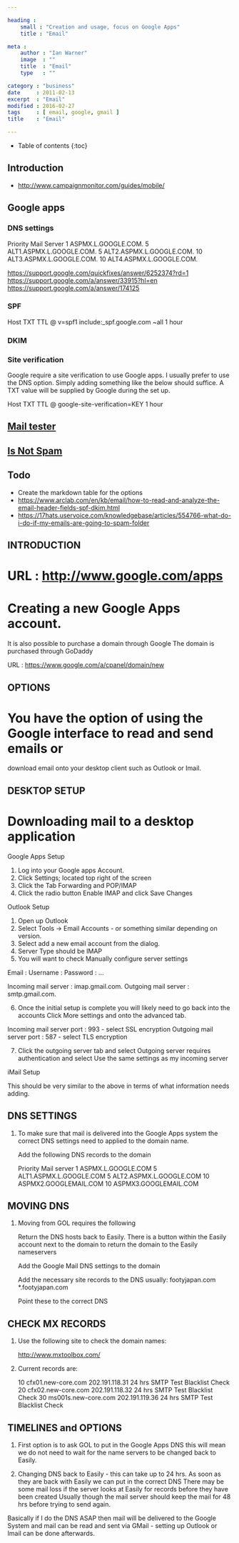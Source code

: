 ```yaml
---

heading :
    small : "Creation and usage, focus on Google Apps"
    title : "Email"

meta :
    author : "Ian Warner"
    image  : ""
    title  : "Email"
    type   : ""

category : "business"
date     : 2011-02-13
excerpt  : "Email"
modified : 2016-02-27
tags     : [ email, google, gmail ]
title    : "Email"

---
```


* Table of contents
{:toc}

## Introduction

- http://www.campaignmonitor.com/guides/mobile/

## Google apps

### DNS settings

Priority    Mail Server
1   ASPMX.L.GOOGLE.COM.
5   ALT1.ASPMX.L.GOOGLE.COM.
5   ALT2.ASPMX.L.GOOGLE.COM.
10  ALT3.ASPMX.L.GOOGLE.COM.
10  ALT4.ASPMX.L.GOOGLE.COM.

https://support.google.com/quickfixes/answer/6252374?rd=1
https://support.google.com/a/answer/33915?hl=en
https://support.google.com/a/answer/174125

### SPF

Host TXT TTL
@    v=spf1 include:_spf.google.com ~all  1 hour

### DKIM

### Site verification

Google require a site verification to use Google apps. I usually prefer to use the
DNS option. Simply adding something like the below should suffice. A TXT value will
be supplied by Google during the set up.

Host TXT TTL
@    google-site-verification=KEY 1 hour

## [Mail tester](http://www.mail-tester.com/)

## [Is Not Spam](http://isnotspam.com/)

## Todo

- Create the markdown table for the options
- https://www.arclab.com/en/kb/email/how-to-read-and-analyze-the-email-header-fields-spf-dkim.html
- https://17hats.uservoice.com/knowledgebase/articles/554766-what-do-i-do-if-my-emails-are-going-to-spam-folder

INTRODUCTION
------------

# URL : http://www.google.com/apps

# Creating a new Google Apps account.

  It is also possible to purchase a domain through Google
  The domain is purchased through GoDaddy

  URL : https://www.google.com/a/cpanel/domain/new

OPTIONS
-------

# You have the option of using the Google interface to read and send emails or
  download email onto your desktop client such as Outlook or Imail.

DESKTOP SETUP
-------------

# Downloading mail to a desktop application

  Google Apps Setup

  01. Log into your Google apps Account.
  02. Click Settings; located top right of the screen
  03. Click the Tab Forwarding and POP/IMAP
  04. Click the radio button Enable IMAP and click Save Changes

  Outlook Setup

  01. Open up Outlook
  02. Select Tools -> Email Accounts - or something similar depending on version.
  03. Select add a new email account from the dialog.
  04. Server Type should be IMAP
  05. You will want to check Manually configure server settings

  Email    :
  Username :
  Password : ...

  Incoming mail server : imap.gmail.com.
  Outgoing mail server : smtp.gmail.com.

  06. Once the initial setup is complete you will likely need to go back into the accounts
      Click More settings and onto the advanced tab.

  Incoming mail server port : 993 - select SSL encryption
  Outgoing mail server port : 587 - select TLS encryption

  07. Click the outgoing server tab and select Outgoing server requires authentication
      and select Use the same settings as my incoming server

  iMail Setup

  This should be very similar to the above in terms of what information needs adding.

DNS SETTINGS
------------

  01. To make sure that mail is delivered into the Google Apps system the correct DNS
      settings need to applied to the domain name.

      Add the following DNS records to the domain

      Priority    Mail server
      1           ASPMX.L.GOOGLE.COM
      5           ALT1.ASPMX.L.GOOGLE.COM
      5           ALT2.ASPMX.L.GOOGLE.COM
      10          ASPMX2.GOOGLEMAIL.COM
      10          ASPMX3.GOOGLEMAIL.COM

MOVING DNS
----------

  01. Moving from GOL requires the following

      Return the DNS hosts back to Easily.
      There is a button within the Easily account next to the domain to return the domain to the Easily nameservers

      Add the Google Mail DNS settings to the domain

      Add the necessary site records to the DNS usually:
      footyjapan.com
      *.footyjapan.com

      Point these to the correct DNS

CHECK MX RECORDS
----------------

  01. Use the following site to check the domain names:

      http://www.mxtoolbox.com/

  02. Current records are:

      10 cfx01.new-core.com 202.191.118.31  24 hrs  SMTP Test   Blacklist Check
      20 cfx02.new-core.com 202.191.118.32  24 hrs  SMTP Test   Blacklist Check
      30 ms001s.new-core.com    202.191.119.36  24 hrs  SMTP Test   Blacklist Check

TIMELINES and OPTIONS
---------------------

  01. First option is to ask GOL to put in the Google Apps DNS this will mean we do not need
      to wait for the name servers to be changed back to Easily.

  02. Changing DNS back to Easily - this can take up to 24 hrs.
      As soon as they are back with Easily we can put in the correct DNS
      There may be some mail loss if the server looks at Easily for records before they have been created
      Usually though the mail server should keep the mail for 48 hrs before trying to send again.

  Basically if I do the DNS ASAP then mail will be delivered to the Google System and mail can be read
  and sent via GMail - setting up Outlook or Imail can be done afterwards.
